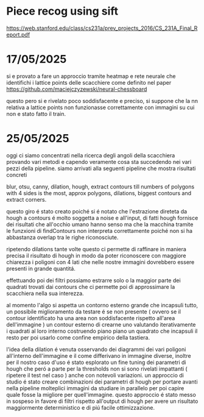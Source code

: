 # Piece recog using sift 
https://web.stanford.edu/class/cs231a/prev_projects_2016/CS_231A_Final_Report.pdf

# 17/05/2025
si e provato a fare un approccio tramite heatmap e rete neurale che identifichi i lattice points
delle scacchiere come definito nel paper https://github.com/maciejczyzewski/neural-chessboard

questo pero si e rivelato poco soddisfacente e preciso, si suppone che la nn relativa a lattice points 
non funzionasse correttamente con immagini su cui non e stato fatto il train.

# 25/05/2025

oggi ci siamo concentrati nella ricerca degli angoli della scacchiera provando vari metodi e capendo veramente cosa sta succedendo nei vari pezzi della pipeline.
siamo arrivati alla seguenti pipeline che mostra risultati concreti

blur, otsu, canny, dilation, hough, extract contours till numbers of polygons with 4 sides is the most, approx polygons, dilations, biggest contours and extract corners.

questo giro é stato creato poiché si é notato che l'estrazione direteta da hough a contours é molto soggetta a noise e all'input, di fatti hough fornisce dei risultati che all'occhio umano hanno senso ma che la macchina tramite le funzxioni di findContours non interpreta correttamente poiché non si ha abbastanza overlap tra le righe riconosciute.

ripetendo dilations tante volte questo ci permette di raffinare in maniera precisa il risultato di hough in modo da poter riconoscere con maggiore chiarezza i poligoni con 4 lati che nelle nostre immagini dovrebbero essere presenti in grande quantitá.

effettuando poi dei filtri possiamo estrarre solo o la maggior parte dei quadrati trovati dai contours che ci permette poi di approssimare la scacchiera nella sua interezza.

al momento l'algo si aspetta un contorno esterno grande che incapsuli tutto, un possibile miglioramento da testare é se non presente ( ovvero se il contour identificato ha una area non soddisfacente rispetto all'area dell'immagine ) un contour esterno di crearne uno valutando iterativamente i quadrati al loro interno 
costruendo piano piano un quadrato che incapsuli il resto per poi usarlo come confine empirico della tastiera.

l'idea della dilation é venuta osservando dei diagrammi dei vari poligoni all'interno dell'immagine e il come differivano in immagine diverse, inoltre per il nostro caso d'uso é stato esplorato un fine tuning dei parametri di hough che peró a parte per la thresholds non si sono rivelati impattanti ( ripetere il test nel caso ) anche con notevoli variazioni.
un approccio di studio é stato creare combinazioni dei parametri di hough per portare avanti nella pipeline molteplici immagini da studiare in parallelo per poi capire quale fosse la migliore per quell'immagine. questo approccio é stato messo in sospeso in favore di filtri rispetto all'output di hough per avere un risultato maggiormente deterministico e di piú facile ottimizzazione.